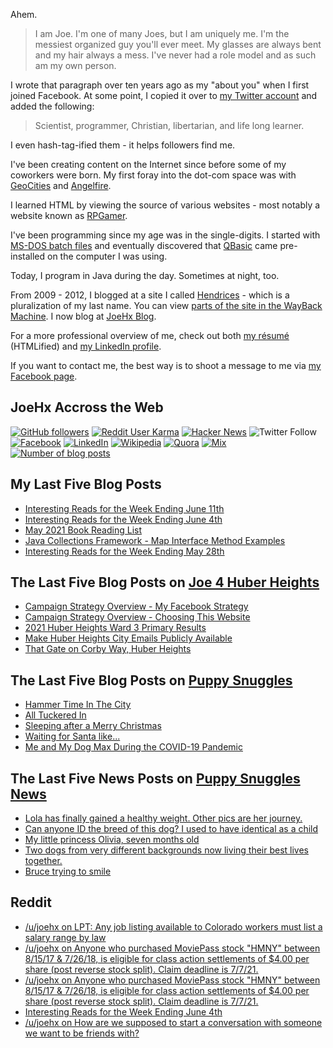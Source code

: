 Ahem.

> I am Joe. I'm one of many Joes, but I am uniquely me. I'm the messiest organized guy you'll ever meet. My glasses are always bent and my hair always a mess. I've never had a role model and as such am my own person.

I wrote that paragraph over ten years ago as my "about you" when I first joined Facebook. At some point, I copied it over to [my Twitter account](https://twitter.com/JoeHxBlog) and added the following:

> Scientist, programmer, Christian, libertarian, and life long learner.

I even hash-tag-ified them - it helps followers find me.

I've been creating content on the Internet since before some of my coworkers were born. My first foray into the dot-com space was with [GeoCities](https://en.wikipedia.org/wiki/Yahoo!_GeoCities) and [Angelfire](https://en.wikipedia.org/wiki/Angelfire).

I learned HTML by viewing the source of various websites - most notably a website known as [RPGamer](https://rpgamer.com/).

I've been programming since my age was in the single-digits. I started with [MS-DOS batch files](https://en.wikipedia.org/wiki/Batch_file) and eventually discovered that [QBasic](https://en.wikipedia.org/wiki/QBasic) came pre-installed on the computer I was using.

Today, I program in Java during the day. Sometimes at night, too.

From 2009 - 2012, I blogged at a site I called [Hendrices](https://www.facebook.com/Hendricescom/) - which is a pluralization of my last name. You can view [parts of the site in the WayBack Machine](https://web.archive.org/web/20090731115109/http://www.hendrices.com/). I now blog at [JoeHx Blog](https://www.joehxblog.com/).

For a more professional overview of me, check out both [my r&eacute;sum&eacute;](https://www.joehxblog.com/resume/) (HTMLified) and [my LinkedIn profile](https://www.linkedin.com/in/joehx/).

If you want to contact me, the best way is to shoot a message to me via [my Facebook page](https://www.facebook.com/JoeHxBlog/).

## JoeHx Accross the Web

[![GitHub followers](https://img.shields.io/github/followers/hendrixjoseph?label=GitHub&style=for-the-badge&logo=github)](https://github.com/hendrixjoseph)
[![Reddit User Karma](https://img.shields.io/reddit/user-karma/combined/joehx?label=Reddit&style=for-the-badge&logo=reddit)](https://www.reddit.com/user/joehx/)
[![Hacker News](https://img.shields.io/badge/dynamic/json?label=hacker+news&query=%24.karma&url=https%3A%2F%2Fhacker-news.firebaseio.com%2Fv0%2Fuser%2Fjoehx2.json&color=ff6600&style=for-the-badge&logo=y-combinator)](https://news.ycombinator.com/user?id=joehx2)
![Twitter Follow](https://img.shields.io/twitter/follow/JoeHxBlog?label=Twitter&style=for-the-badge&logo=twitter&color=1da1f2)
[![Facebook](https://img.shields.io/static/v1?label=FACEBOOK&message=137%20LIKES&color=3b5998&style=for-the-badge&logo=facebook)](https://www.facebook.com/JoeHxBlog)
[![LinkedIn](https://img.shields.io/static/v1?label=linkedin&message=193%20connections&color=2867b2&style=for-the-badge&logo=linkedin)](https://www.linkedin.com/in/joehx)
[![Wikipedia](https://img.shields.io/badge/dynamic/xml?label=wikipedia&query=%2F%2F%2A%5B%40id%3D%22general-stats%22%5D%2Fdiv%2Fdiv%2Fdiv%5B1%5D%2Ftable%2Ftbody%2Ftr%5B11%5D%2Ftd%5B2%5D%2Fstrong&suffix=%20edits&url=https%3A%2F%2Fxtools.wmflabs.org%2Fec%2Fen.wikipedia.org%2FHendrixjoseph&style=for-the-badge&logo=wikipedia&color=9f9f9f)](https://en.wikipedia.org/wiki/User:Hendrixjoseph)
[![Quora](https://img.shields.io/static/v1?label=quora&message=110%20followers&color=b92b27&style=for-the-badge&logo=quora&logoColor=b92b27)](https://www.quora.com/profile/Joseph-Hendrix)
[![Mix](https://img.shields.io/static/v1?label=mix&message=14k%20followers&color=ff8126&style=for-the-badge&logo=mix&logoColor=ff8126)](https://mix.com/joehx)
[![Number of blog posts](https://img.shields.io/endpoint?style=for-the-badge&url=https%3A%2F%2Fwww.joehxblog.com%2Fdata%2Fnumposts.json)](https://www.joehxblog.com/)

## My Last Five Blog Posts

<!-- JOEHXBLOG:START -->
- [Interesting Reads for the Week Ending June 11th](https://www.joehxblog.com/june-11-2021-interesting-reads/)
- [Interesting Reads for the Week Ending June 4th](https://www.joehxblog.com/june-4-2021-interesting-reads/)
- [May 2021 Book Reading List](https://www.joehxblog.com/may-2021-book-reading-list/)
- [Java Collections Framework - Map Interface Method Examples](https://www.joehxblog.com/map-interface-method-examples/)
- [Interesting Reads for the Week Ending May 28th](https://www.joehxblog.com/may-28-2021-interesting-reads/)
<!-- JOEHXBLOG:END -->

## The Last Five Blog Posts on [Joe 4 Huber Heights](https://www.joe4huberheights.com/)

<!-- JOE4HUBERHEIGHTS:START -->
- [Campaign Strategy Overview - My Facebook Strategy](https://www.joe4huberheights.com/my-facebook-strategy/)
- [Campaign Strategy Overview - Choosing This Website](https://www.joe4huberheights.com/choosing-this-website/)
- [2021 Huber Heights Ward 3 Primary Results](https://www.joe4huberheights.com/2021-huber-heights-primary-results/)
- [Make Huber Heights City Emails Publicly Available](https://www.joe4huberheights.com/make-huber-heights-city-emails-publicly-available/)
- [That Gate on Corby Way, Huber Heights](https://www.joe4huberheights.com/that-gate-on-corby-way/)
<!-- JOE4HUBERHEIGHTS:END -->

## The Last Five Blog Posts on [Puppy Snuggles](https://www.puppy-snuggles.com/)

<!-- PUPPY-SNUGGLES:START -->
- [Hammer Time In The City](https://www.puppy-snuggles.com/blog/hammer-time-in-the-city/)
- [All Tuckered In](https://www.puppy-snuggles.com/blog/all-tuckered-in/)
- [Sleeping after a Merry Christmas](https://www.puppy-snuggles.com/blog/sleeping-after-a-merry-christmas/)
- [Waiting for Santa like...](https://www.puppy-snuggles.com/blog/waiting-for-santa-like/)
- [Me and My Dog Max During the COVID-19 Pandemic](https://www.puppy-snuggles.com/blog/me-and-my-dog-max-during-the-covid-19-pandemic/)
<!-- PUPPY-SNUGGLES:END -->

## The Last Five News Posts on [Puppy Snuggles News](https://news.puppy-snuggles.com/)

<!-- PUPPY-SNUGGLES-NEWS:START -->
- [Lola has finally gained a healthy weight. Other pics are her journey.](https://news.puppy-snuggles.com/6757304/lola-has-finally-gained-a-healthy-weight-other-pics-are-her-journey)
- [Can anyone ID the breed of this dog? I used to have identical as a child](https://news.puppy-snuggles.com/6749337/can-anyone-id-the-breed-of-this-dog-i-used-to-have-identical-as-a-child)
- [My little princess Olivia, seven months old](https://news.puppy-snuggles.com/6735400/my-little-princess-olivia-seven-months-old)
- [Two dogs from very different backgrounds now living their best lives together.](https://news.puppy-snuggles.com/5608324/two-dogs-from-very-different-backgrounds-now-living-their-best-lives-together)
- [Bruce trying to smile](https://news.puppy-snuggles.com/6749332/bruce-trying-to-smile)
<!-- PUPPY-SNUGGLES-NEWS:END -->

## Reddit

<!-- REDDIT:START -->
- [/u/joehx on LPT: Any job listing available to Colorado workers must list a salary range by law](https://www.reddit.com/r/ExperiencedDevs/comments/nvj1xk/lpt_any_job_listing_available_to_colorado_workers/h16aekq/)
- [/u/joehx on Anyone who purchased MoviePass stock "HMNY" between 8/15/17 & 7/26/18, is eligible for class action settlements of $4.00 per share (post reverse stock split). Claim deadline is 7/7/21.](https://www.reddit.com/r/personalfinance/comments/nvootw/anyone_who_purchased_moviepass_stock_hmny_between/h15voxu/)
- [/u/joehx on Anyone who purchased MoviePass stock "HMNY" between 8/15/17 & 7/26/18, is eligible for class action settlements of $4.00 per share (post reverse stock split). Claim deadline is 7/7/21.](https://www.reddit.com/r/personalfinance/comments/nvootw/anyone_who_purchased_moviepass_stock_hmny_between/h15l0e2/)
- [Interesting Reads for the Week Ending June 4th](https://www.reddit.com/r/Blogswap/comments/ns8hra/interesting_reads_for_the_week_ending_june_4th/)
- [/u/joehx on How are we supposed to start a conversation with someone we want to be friends with?](https://www.reddit.com/r/AskReddit/comments/nre277/how_are_we_supposed_to_start_a_conversation_with/h0h21dm/)
<!-- REDDIT:END -->
